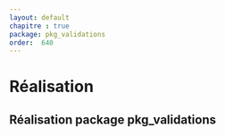 ```yaml
---
layout: default
chapitre : true
package: pkg_validations
order:  640
---
```

# Réalisation 
## Réalisation package pkg_validations

